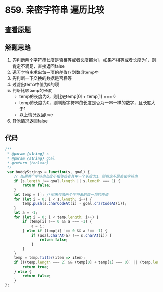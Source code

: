 # 859. 亲密字符串 遍历比较

## [查看原题](https://leetcode-cn.com/problems/buddy-strings/)

## 解题思路
1. 先判断两个字符串长度是否相等或者长度都为1，如果不相等或者长度为1，则肯定不满足，直接返回false
2. 遍历字符串求出每一项的差值存到数组temp中
3. 先判断一下交换的数据是否相等
4. 过滤出temp中值为0的项
5. 判断比较temp的长度
    - temp的长度为2，则比较temp[0] + temp[1] === 0
    - temp的长度为0，则判断字符串的长度是否为一串一样的数字，且长度大于1
    - 以上情况返回true
6. 其他情况返回false
## 代码
```javascript
/**
 * @param {string} s
 * @param {string} goal
 * @return {boolean}
 */
 var buddyStrings = function(s, goal) {
    // 如果两个字符串长度不相等或者其中一个长度为1，则肯定不是亲密字符串
    if (s.length !== goal.length || s.length === 1) {
        return false;
    }
    let temp = []; //用来存放两个字符串的每一项的差值
    for (let i = 0; i < s.length; i++) {
        temp.push(s.charCodeAt(i) - goal.charCodeAt(i));
    }
    let a = -1;
    for (let i = 0; i < temp.length; i++) {
        if (temp[i] !== 0 && a === -1) {
            a = i;
        } else if (temp[i] !== 0 && a !== -1) {
            if (goal.charAt(a) !== s.charAt(i)) {
                return false;
            }
        }
    }
    temp = temp.filter(item => item);
    if (((temp.length === 2) && (temp[0] + temp[1] === 0)) || (temp.length === 0 && ((new Set(s.split('')).size === 1) || (new Set(s.split('')).size !== s.length)))) {
        return true;
    } else {
        return false;
    }
};
```